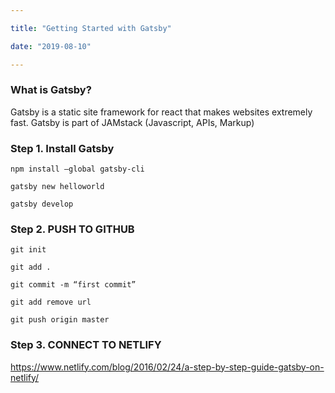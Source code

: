 ```yaml
---

title: "Getting Started with Gatsby"

date: "2019-08-10"

---
```



### What is Gatsby?

Gatsby is a static site framework for react that makes websites extremely fast. Gatsby is part of JAMstack (Javascript, APIs, Markup)


### Step 1. Install Gatsby

```
npm install –global gatsby-cli

gatsby new helloworld

gatsby develop

```

### Step 2. PUSH TO GITHUB

```
git init

git add .

git commit -m “first commit”

git add remove url

git push origin master
```
 

### Step 3. CONNECT TO NETLIFY

https://www.netlify.com/blog/2016/02/24/a-step-by-step-guide-gatsby-on-netlify/